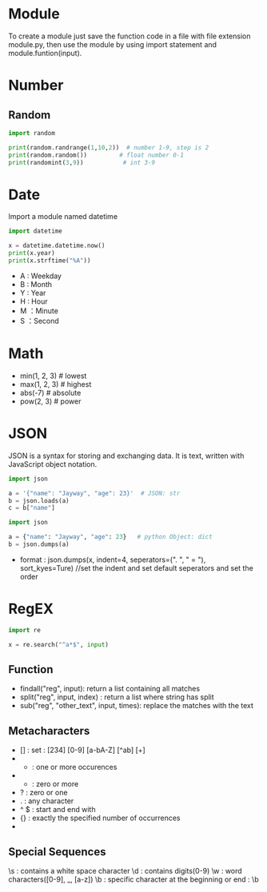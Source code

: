 # Module
To create a module just save the function code in a file with file extension module.py, then use the module by using import statement and module.funtion(input).

# Number
## Random
```python
import random

print(random.randrange(1,10,2))  # number 1-9, step is 2
print(random.random())         # float number 0-1
print(randomint(3,9))           # int 3-9
```
# Date
Import a module named datetime 
```python
import datetime

x = datetime.datetime.now()
print(x.year)
print(x.strftime("%A"))  

```
- A : Weekday
- B : Month
- Y : Year
- H : Hour
- M ：Minute
- S ：Second

# Math
- min(1, 2, 3)  # lowest
- max(1, 2, 3)  # highest
- abs(-7)       # absolute
- pow(2, 3)     # power

# JSON
JSON is a syntax for storing and exchanging data. It is text, written with JavaScript object notation.
```python
import json

a = '{"name": "Jayway", "age": 23}'  # JSON: str
b = json.loads(a)
c = b["name"]
```
```python
import json

a = {"name": "Jayway", "age": 23}   # python Object: dict
b = json.dumps(a)
```
- format : json.dumps(x, indent=4, seperators=(". ", " = "), sort_kyes=Ture)  //set the indent and set default seperators and set the order

# RegEX
```python
import re

x = re.search("^a*$", input)
```
## Function
- findall("reg", input): return a list containing all matches
- split("reg", input, index) : return a list where string has split 
- sub("reg", "other_text", input, times): replace the matches with the text

## Metacharacters
- [] : set :  [234] [0-9] [a-bA-Z]  [^ab] [+]
- + : one or more occurences
- * : zero or more
- ? : zero or one
- . : any character
- ^ $ : start and end with
- {} : exactly the specified number of occurrences
- 

## Special Sequences
\s : contains a white space character
\d : contains digits(0-9)
\w : word characters([0-9], \_, [a-z])
\b : specific character at the beginning or end : \b



